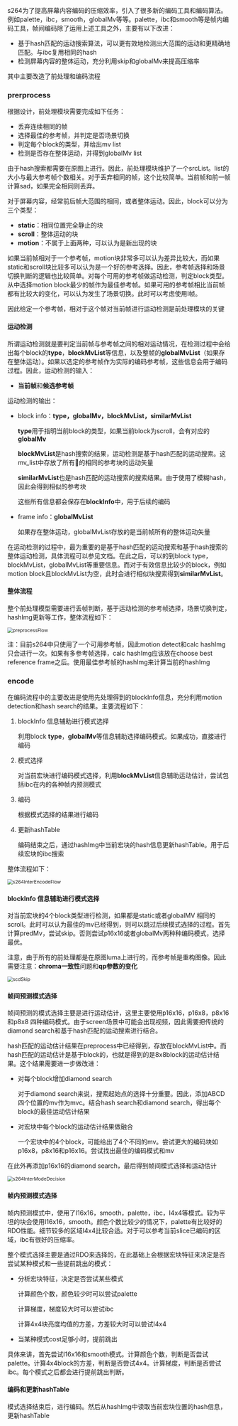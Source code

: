 s264为了提高屏幕内容编码的压缩效率，引入了很多新的编码工具和编码算法。例如palette，ibc，smooth，globalMv等等。palette，ibc和smooth等是帧内编码工具，帧间编码除了运用上述工具之外，主要有以下改进：

- 基于hash匹配的运动搜索算法，可以更有效地检测出大范围的运动和更精确地匹配。与ibc复用相同的hash
- 检测屏幕内容的整体运动，充分利用skip和globalMv来提高压缩率

其中主要改造了前处理和编码流程

### prerprocess

根据设计，前处理模块需要完成如下任务：

- 丢弃连续相同的帧
- 选择最佳的参考帧，并判定是否场景切换
- 判定每个block的类型，并给出mv list
- 检测是否存在整体运动，并得到globalMv list

由于hash搜索都需要在原图上进行。因此，前处理模块维护了一个srcList。list的大小与最大参考帧个数相关。对于丢弃相同的帧，这个比较简单。当前帧和前一帧计算sad，如果完全相同则丢弃。

对于屏幕内容，经常前后帧大范围的相同，或者整体运动。因此，block可以分为三个类型：

- **static**：相同位置完全静止的块
- **scroll**：整体运动的块
- **motion**：不属于上面两种，可以认为是新出现的块

如果当前帧相对于一个参考帧，motion块非常多可以认为差异比较大，而如果static和scroll块比较多可以认为是一个好的参考选择。因此，参考帧选择和场景切换判断的逻辑也比较简单。对每个可用的参考帧做运动检测，判定block类型。从中选择motion block最少的帧作为最佳参考帧。如果可用的参考帧相比当前帧都有比较大的变化，可以认为发生了场景切换。此时可以考虑使用I帧。

因此给定一个参考帧，相对于这个帧对当前帧进行运动检测是前处理模块的关键

#### 运动检测

所谓运动检测就是要判定当前帧与参考帧之间的相对运动情况，在检测过程中会给出每个block的**type**，**blockMvList**等信息，以及整帧的**globalMvList**（如果存在整体运动）。如果以选定的参考帧作为实际的编码参考帧，这些信息会用于编码过程。因此，运动检测的输入：

- **当前帧**和**候选参考帧**

运动检测的输出：

- block info：**type，globalMv，blockMvList，similarMvList**

  **type**用于指明当前block的类型，如果当前block为scroll，会有对应的**globalMv**

  **blockMvList**是hash搜索的结果，运动检测是基于hash匹配的运动搜索。这mv_list中存放了所有的相同的参考块的运动矢量

  **similarMvList**也是hash匹配的运动搜索的搜索结果。由于使用了模糊hash，因此会得到相似的参考块

  这些所有信息都会保存在**blockInfo**中，用于后续的编码

- frame info：**globalMvList**

  如果存在整体运动，globalMvList存放的是当前帧所有的整体运动矢量

在运动检测的过程中，最为重要的是基于hash匹配的运动搜索和基于hash搜索的整体运动检测，具体流程可以参见文档。在此之后，可以的到block type，blockMvList，globalMvList等重要信息。而对于有效信息比较少的block，例如motion block且blockMvList为空，此时会进行相似块搜索得到**similarMvList**。

#### 整体流程

整个前处理模型需要进行丢帧判断，基于运动检测的参考帧选择，场景切换判定，hashImg更新等工作，整体流程如下：

<img src="s264InterEncode.assets/preprocessFlow.png" alt="preprocessFlow" style="zoom:75%;" />



注：目前s264中只使用了一个可用参考帧，因此motion detect和calc hashImg只会进行一次。如果有多参考帧选择，calc hashImg应该放在choose best reference frame之后。使用最佳参考帧的hashImg来计算当前的hashImg

### encode

在编码流程中的主要改进是使用先处理得到的blockInfo信息，充分利用motion detection和hash search的结果。主要流程如下：

1. blockInfo 信息辅助进行模式选择

   利用block **type**，**globalMv**等信息辅助选择编码模式。如果成功，直接进行编码

2. 模式选择

   对当前宏块进行编码模式选择，利用**blockMvList**信息辅助运动估计，尝试包括ibc在内的各种帧内预测模式

3. 编码

   根据模式选择的结果进行编码

4. 更新hashTable

   编码结束之后，通过hashImg中当前宏块的hash信息更新hashTable。用于后续宏块的ibc搜索

整体流程如下：

<img src="s264InterEncode.assets/s264InterEncodeFlow.png" alt="s264InterEncodeFlow" style="zoom:75%;" />

#### blockInfo 信息辅助进行模式选择

对当前宏块的4个block类型进行检测，如果都是static或者globalMV 相同的scroll。此时可以认为最佳的mv已经得到，则可以跳过后续模式选择的过程。首先计算predMv，尝试skip。否则尝试p16x16或者globalMv两种种编码模式，选择最优。

注意，由于所有的前处理都是在原图luma上进行的，而参考帧是重构图像。因此需要注意：**chroma一致性**问题和**qp参数的变化**

<img src="s264InterEncode.assets/scdSkip.png" alt="scdSkip" style="zoom:75%;" />

#### 帧间预测模式选择

帧间预测的模式选择主要是进行运动估计，这里主要使用p16x16，p16x8，p8x16和p8x8 四种编码模式。由于screen场景中可能会出现视频，因此需要把传统的diamond search和基于hash匹配的运动搜索进行结合。

hash匹配的运动估计结果在preprocess中已经得到，存放在blockMvList中。而hash匹配的运动估计是基于block的，也就是得到的是8x8block的运动估计结果。这个结果需要进一步做改进：

- 对每个block增加diamond search

  对于diamond search来说，搜索起始点的选择十分重要。因此，添加ABCD四个位置的mv作为mvc。结合hash search和diamond search，得出每个block的最佳运动估计结果

- 对宏块中每个block的运动估计结果做融合

  一个宏块中的4个block，可能给出了4个不同的mv。尝试更大的编码块如p16x8，p8x16和p16x16。尝试找出最佳的编码模式和mv

在此外再添加p16x16的diamond search，最后得到帧间模式选择和运动估计

<img src="s264InterEncode.assets/s264InterModeDecision.png" alt="s264InterModeDecision" style="zoom:75%;" />



#### 帧内预测模式选择

帧内预测模式中，使用了I16x16，smooth，palette，ibc，I4x4等模式。较为平坦的块会使用I16x16，smooth。颜色个数比较少的情况下，palette有比较好的RDO性能。细节较多的区域I4x4比较合适。对于可以参考当前slice已编码的区域，ibc有很好的压缩率。

整个模式选择主要是通过RDO来选择的，在此基础上会根据宏块特征来决定是否尝试某种模式和一些提前跳出的模式：

- 分析宏块特征，决定是否尝试某些模式

  计算颜色个数，颜色较少时可以尝试palette

  计算梯度，梯度较大时可以尝试ibc

  计算4x4块亮度均值的方差，方差较大时可以尝试I4x4

- 当某种模式cost足够小时，提前跳出

具体来讲，首先尝试I16x16和smooth模式。计算颜色个数，判断是否尝试palette。计算4x4block的方差，判断是否尝试4x4。计算梯度，判断是否尝试ibc。每个模式之后都会进行提前跳出判断。

#### 编码和更新hashTable

模式选择结束后，进行编码。然后从hashImg中读取当前宏块位置的hash信息，更新hashTable